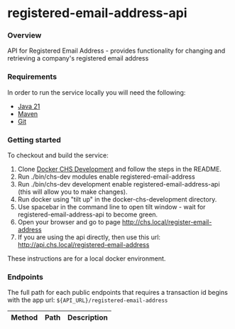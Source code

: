 # registered-email-address-api

### Overview
API for Registered Email Address - provides functionality for changing and retrieving a company's registered email address

### Requirements
In order to run the service locally you will need the following:
- [Java 21](https://www.oracle.com/java/technologies/downloads/#java11)
- [Maven](https://maven.apache.org/download.cgi)
- [Git](https://git-scm.com/downloads)

### Getting started
To checkout and build the service:
1. Clone [Docker CHS Development](https://github.com/companieshouse/docker-chs-development) and follow the steps in the README.
2. Run ./bin/chs-dev modules enable registered-email-address
3. Run ./bin/chs-dev development enable registered-email-address-api (this will allow you to make changes).
4. Run docker using "tilt up" in the docker-chs-development directory.
5. Use spacebar in the command line to open tilt window - wait for registered-email-address-api to become green.
6. Open your browser and go to page http://chs.local/register-email-address
7. If you are using the api directly, then use this url: http://api.chs.local/registered-email-address

These instructions are for a local docker environment.

### Endpoints

The full path for each public endpoints that requires a transaction id begins with the app url:
`${API_URL}/registered-email-address`

Method    | Path                                                                         | Description
:---------|:-----------------------------------------------------------------------------|:-----------